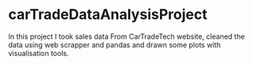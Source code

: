# carTradeDataAnalysisProject
In this project I took sales data From CarTradeTech website, cleaned the data using web scrapper and pandas and drawn some plots with visualisation tools.
